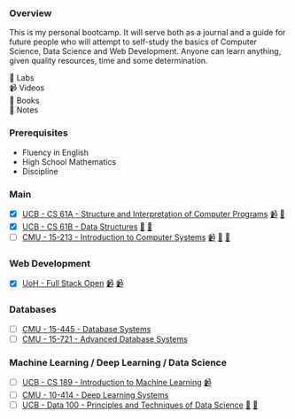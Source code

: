 ### Overview

This is my personal bootcamp. It will serve both as a journal and a guide for future people who will attempt to self-study the basics of Computer Science, Data Science and Web Development. Anyone can learn anything, given quality resources, time and some determination.

🥼 Labs<br>
📹 Videos<br>
📕 Books<br>
📝 Notes<br>

### Prerequisites

- Fluency in English
- High School Mathematics
- Discipline

### Main

- [x] [UCB - CS 61A - Structure and Interpretation of Computer Programs](https://inst.eecs.berkeley.edu/~cs61a/fa22/) [📹](https://www.youtube.com/playlist?list=PL8dPuuaLjXtNlUrzyH5r6jN9ulIgZBpdo) [📝](https://github.com/lesabotsy/bootcamp/blob/main/notes.md#cs-61a)
- [x] [UCB - CS 61B - Data Structures](https://sp21.datastructur.es/) [🥼](https://github.com/orgs/Berkeley-CS61B/repositories) [📝](https://github.com/lesabotsy/bootcamp/blob/main/notes.md#cs-61b)
- [ ] [CMU - 15-213 - Introduction to Computer Systems](https://www.cs.cmu.edu/~213/) [📹](https://scs.hosted.panopto.com/Panopto/Pages/Sessions/List.aspx#folderID=%22b96d90ae-9871-4fae-91e2-b1627b43e25e%22&maxResults=50&sortColumn=10&sortAscending=true) [🥼](http://csapp.cs.cmu.edu/3e/labs.html) [📝](https://github.com/lesabotsy/bootcamp/blob/main/notes.md#15-213)

### Web Development

- [x] [UoH - Full Stack Open](https://fullstackopen.com/en/) [📹](https://www.youtube.com/playlist?list=PLVAxjdyIU8_xVHCKW7bgAF7VaTSqC4p_1) [📹](https://www.youtube.com/playlist?list=PLQZgTbQP8RhZW9j9HfEWuqq_IoE6tIhtD)

### Databases

- [ ] [CMU - 15-445 - Database Systems](https://15445.courses.cs.cmu.edu/fall2022/)
- [ ] [CMU - 15-721 - Advanced Database Systems](https://15721.courses.cs.cmu.edu/spring2023/)

### Machine Learning / Deep Learning / Data Science

- [ ] [UCB - CS 189 - Introduction to Machine Learning](https://people.eecs.berkeley.edu/~jrs/189/) [📹](https://www.bilibili.com/video/BV1Gr4y1s7nF/?spm_id_from=333.337.search-card.all.click)
- [ ] [CMU - 10-414 - Deep Learning Systems](https://dlsyscourse.org/)
- [ ] [UCB - Data 100 - Principles and Techniques of Data Science](https://ds100.org/sp22/) [🥼](https://github.com/orgs/DS-100/repositories) [📝](https://github.com/Lesabotsy/bootcamp/blob/main/notes.md#data-100)
